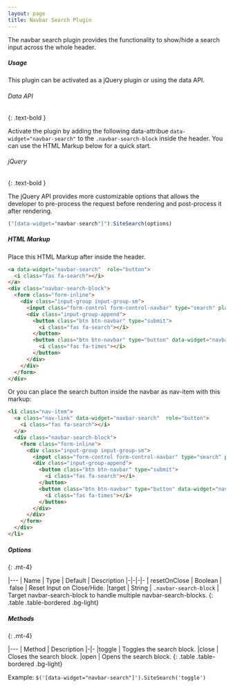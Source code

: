 ```yaml
---
layout: page
title: Navbar Search Plugin
---
```


The navbar search plugin provides the functionality to show/hide a search input across the whole header. 

##### Usage

This plugin can be activated as a jQuery plugin or using the data API. 

###### Data API
{: .text-bold }

Activate the plugin by adding the following data-attribue `data-widget="navbar-search"` to the `.navbar-search-block` inside the header. You can use the HTML Markup below for a quick start.

###### jQuery
{: .text-bold }

The jQuery API provides more customizable options that allows the developer to pre-process the request before rendering and post-process it after rendering. 

```js
("[data-widget="navbar-search"]").SiteSearch(options)
```

##### HTML Markup
Place this HTML Markup after inside the header.
```html
<a data-widget="navbar-search"  role="button">
  <i class="fas fa-search"></i>
</a>
<div class="navbar-search-block">
  <form class="form-inline">
    <div class="input-group input-group-sm">
      <input class="form-control form-control-navbar" type="search" placeholder="Search" aria-label="Search">
      <div class="input-group-append">
        <button class="btn btn-navbar" type="submit">
          <i class="fas fa-search"></i>
        </button>
        <button class="btn btn-navbar" type="button" data-widget="navbar-search">
          <i class="fas fa-times"></i>
        </button>
      </div>
    </div>
  </form>
</div>
```

Or you can place the search button inside the navbar as nav-item with this markup:
```html
<li class="nav-item">
  <a class="nav-link" data-widget="navbar-search"  role="button">
    <i class="fas fa-search"></i>
  </a>
  <div class="navbar-search-block">
    <form class="form-inline">
      <div class="input-group input-group-sm">
        <input class="form-control form-control-navbar" type="search" placeholder="Search" aria-label="Search">
        <div class="input-group-append">
          <button class="btn btn-navbar" type="submit">
            <i class="fas fa-search"></i>
          </button>
          <button class="btn btn-navbar" type="button" data-widget="navbar-search">
            <i class="fas fa-times"></i>
          </button>
        </div>
      </div>
    </form>
  </div>
</li>
```

##### Options
{: .mt-4}

|---
| Name | Type | Default | Description
|-|-|-|-
| resetOnClose | Boolean | false | Reset Input on Close/Hide.
|target | String | `.navbar-search-block` | Target navbar-search-block to handle multiple navbar-search-blocks.
{: .table .table-bordered .bg-light}


##### Methods
{: .mt-4}

|---
| Method | Description
|-|-
|toggle | Toggles the search block.
|close | Closes the search block.
|open | Opens the search block.
{: .table .table-bordered .bg-light}

Example: `$('[data-widget="navbar-search"]').SiteSearch('toggle')`
